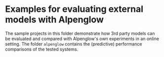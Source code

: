 # Examples for evaluating external models with Alpenglow

The sample projects in this folder demonstrate how 3rd party models can be evaluated and compared with Alpenglow's own experiments in an online setting. The folder `alpenglow` contains the (predictive) performance comparisons of the tested systems.
